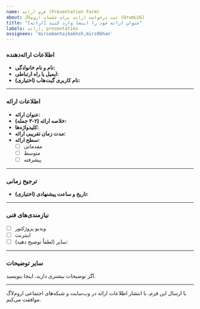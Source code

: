 ```yaml
---
name: فرم ارائه (Presentation Form)
about: ثبت درخواست ارائه برای جلسات اروم‌لاگ (UrumLUG)
title: "[ارائه] عنوان ارائه خود را اینجا وارد کنید"
labels: ارائه, presentation
assignees: 'mirsamantajbakhsh,mirs0bhan'
---
```


### اطلاعات ارائه‌دهنده

- **نام و نام خانوادگی:**  
- **ایمیل یا راه ارتباطی:**  
- **نام کاربری گیت‌هاب (اختیاری):**  

---

### اطلاعات ارائه

- **عنوان ارائه:**  
- **خلاصه ارائه (۲-۳ جمله):**  
- **کلیدواژه‌ها:**  
- **مدت زمان تقریبی ارائه:**  
- **سطح ارائه:**  
  - [ ] مقدماتی
  - [ ] متوسط
  - [ ] پیشرفته

---

### ترجیح زمانی

- **تاریخ و ساعت پیشنهادی (اختیاری):**  

---

### نیازمندی‌های فنی

- [ ] ویدیو پروژکتور
- [ ] اینترنت
- [ ] سایر (لطفاً توضیح دهید):

---

### سایر توضیحات

اگر توضیحات بیشتری دارید، اینجا بنویسید.

---

با ارسال این فرم، با انتشار اطلاعات ارائه در وب‌سایت و شبکه‌های اجتماعی اروم‌لاگ موافقت می‌کنم.
